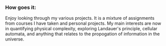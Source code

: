 ### How goes it:
Enjoy looking through my various projects. It is a mixture of assignments from courses I have taken and personal projects.<!--, so if you see any issues with the code you can send me an email.--> My main interests are now in quantifying physical complexity, exploring Landauer's principle, cellular automata, and anything that relates to the propogation of information in the universe.

<!--
**JBlisko/JBlisko** is a ✨ _special_ ✨ repository because its `README.md` (this file) appears on your GitHub profile.

Here are some ideas to get you started:

- 🔭 I’m currently working on ...
- 🌱 I’m currently learning ...
- 👯 I’m looking to collaborate on ...
- 🤔 I’m looking for help with ...
- 💬 Ask me about ...
- 📫 How to reach me: ...
- 😄 Pronouns: ...
- ⚡ Fun fact: ...
-->
